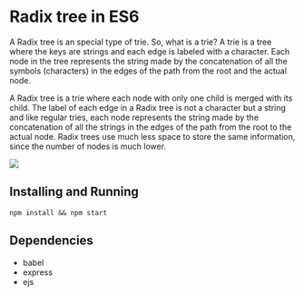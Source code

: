 # Radix tree in ES6

A Radix tree is an special type of trie. So, what is a trie? A trie is a tree where the keys are strings and each edge is labeled with a character. Each node in the tree represents the string made by the concatenation of all the symbols (characters) in the edges of the path from the root and the actual node.

A Radix tree is a trie where each node with only one child is merged with its child. The label of each edge in a Radix tree is not a character but a string and like regular tries, each node represents the string made by the concatenation of all the strings in the edges of the path from the root to the actual node. Radix trees use much less space to store the same information, since the number of nodes is much lower. 

<img src="https://upload.wikimedia.org/wikipedia/commons/a/ae/Patricia_trie.svg" />



Installing and Running
-------
```
npm install && npm start
```

Dependencies 
-------
* babel
* express
* ejs
